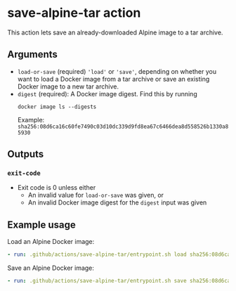 <!--
    Licensed to the Apache Software Foundation (ASF) under one
    or more contributor license agreements.  See the NOTICE file
    distributed with this work for additional information
    regarding copyright ownership.  The ASF licenses this file
    to you under the Apache License, Version 2.0 (the
    "License"); you may not use this file except in compliance
    with the License.  You may obtain a copy of the License at

      http://www.apache.org/licenses/LICENSE-2.0

    Unless required by applicable law or agreed to in writing,
    software distributed under the License is distributed on an
    "AS IS" BASIS, WITHOUT WARRANTIES OR CONDITIONS OF ANY
    KIND, either express or implied.  See the License for the
    specific language governing permissions and limitations
    under the License.
-->
# save-alpine-tar action

This action lets save an already-downloaded Alpine image to a tar archive.

## Arguments

* `load-or-save` (required) `'load'` or `'save'`, depending on whether you want to load a Docker image from a tar archive or save an existing Docker image to a new tar archive.
* `digest` (required): A Docker image digest. Find this by running
  ```shell
  docker image ls --digests
  ```
  Example: `sha256:08d6ca16c60fe7490c03d10dc339d9fd8ea67c6466dea8d558526b1330a85930`

## Outputs
### `exit-code`

* Exit code is 0 unless either
  - An invalid value for `load-or-save` was given, or
  - An invalid Docker image digest for the `digest` input was given

## Example usage
Load an Alpine Docker image:
  ```yaml
  - run: .github/actions/save-alpine-tar/entrypoint.sh load sha256:08d6ca16c60fe7490c03d10dc339d9fd8ea67c6466dea8d558526b1330a85930
  ```

Save an Alpine Docker image:
  ```yaml
  - run: .github/actions/save-alpine-tar/entrypoint.sh save sha256:08d6ca16c60fe7490c03d10dc339d9fd8ea67c6466dea8d558526b1330a85930
  ```

